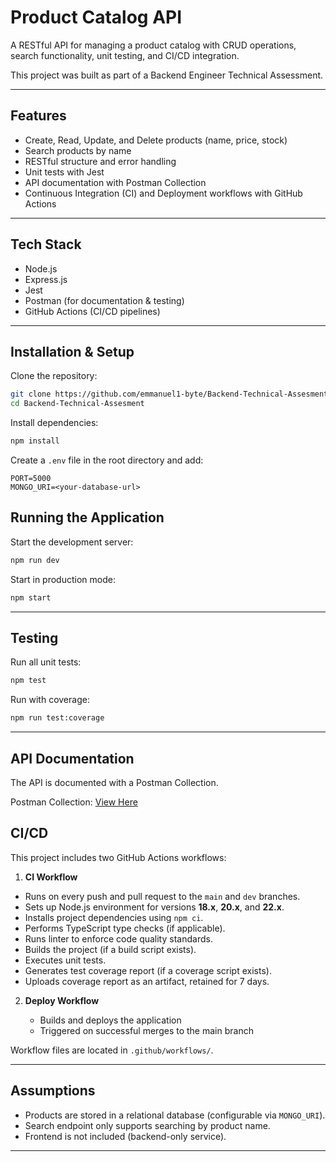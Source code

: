 # Product Catalog API

A RESTful API for managing a product catalog with CRUD operations, search functionality, unit testing, and CI/CD integration.

This project was built as part of a Backend Engineer Technical Assessment.

---

## Features

- Create, Read, Update, and Delete products (name, price, stock)
- Search products by name
- RESTful structure and error handling
- Unit tests with Jest
- API documentation with Postman Collection
- Continuous Integration (CI) and Deployment workflows with GitHub Actions

---

## Tech Stack

- Node.js
- Express.js
- Jest
- Postman (for documentation & testing)
- GitHub Actions (CI/CD pipelines)

---

## Installation & Setup

Clone the repository:

```bash
git clone https://github.com/emmanuel1-byte/Backend-Technical-Assesment.git
cd Backend-Technical-Assesment
```

Install dependencies:

```bash
npm install
```

Create a `.env` file in the root directory and add:

```env
PORT=5000
MONGO_URI=<your-database-url>
```

## Running the Application

Start the development server:

```bash
npm run dev
```

Start in production mode:

```bash
npm start
```

---

## Testing

Run all unit tests:

```bash
npm test
```

Run with coverage:

```bash
npm run test:coverage
```

---

## API Documentation

The API is documented with a Postman Collection.

Postman Collection: [View Here](https://documenter.getpostman.com/view/43873876/2sB3BLk8Rb)

## CI/CD

This project includes two GitHub Actions workflows:

1. **CI Workflow**

- Runs on every push and pull request to the `main` and `dev` branches.
- Sets up Node.js environment for versions **18.x**, **20.x**, and **22.x**.
- Installs project dependencies using `npm ci`.
- Performs TypeScript type checks (if applicable).
- Runs linter to enforce code quality standards.
- Builds the project (if a build script exists).
- Executes unit tests.
- Generates test coverage report (if a coverage script exists).
- Uploads coverage report as an artifact, retained for 7 days.

2. **Deploy Workflow**

   - Builds and deploys the application
   - Triggered on successful merges to the main branch

Workflow files are located in `.github/workflows/`.

---

## Assumptions

- Products are stored in a relational database (configurable via `MONGO_URI`).
- Search endpoint only supports searching by product name.
- Frontend is not included (backend-only service).

---
